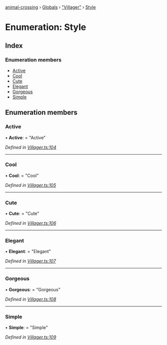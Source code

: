 [animal-crossing](../README.md) › [Globals](../globals.md) › ["Villager"](../modules/_villager_.md) › [Style](_villager_.style.md)

# Enumeration: Style

## Index

### Enumeration members

* [Active](_villager_.style.md#active)
* [Cool](_villager_.style.md#cool)
* [Cute](_villager_.style.md#cute)
* [Elegant](_villager_.style.md#elegant)
* [Gorgeous](_villager_.style.md#gorgeous)
* [Simple](_villager_.style.md#simple)

## Enumeration members

###  Active

• **Active**: = "Active"

*Defined in [Villager.ts:104](https://github.com/Norviah/animal-crossing/blob/44de0e0/module/types/Villager.ts#L104)*

___

###  Cool

• **Cool**: = "Cool"

*Defined in [Villager.ts:105](https://github.com/Norviah/animal-crossing/blob/44de0e0/module/types/Villager.ts#L105)*

___

###  Cute

• **Cute**: = "Cute"

*Defined in [Villager.ts:106](https://github.com/Norviah/animal-crossing/blob/44de0e0/module/types/Villager.ts#L106)*

___

###  Elegant

• **Elegant**: = "Elegant"

*Defined in [Villager.ts:107](https://github.com/Norviah/animal-crossing/blob/44de0e0/module/types/Villager.ts#L107)*

___

###  Gorgeous

• **Gorgeous**: = "Gorgeous"

*Defined in [Villager.ts:108](https://github.com/Norviah/animal-crossing/blob/44de0e0/module/types/Villager.ts#L108)*

___

###  Simple

• **Simple**: = "Simple"

*Defined in [Villager.ts:109](https://github.com/Norviah/animal-crossing/blob/44de0e0/module/types/Villager.ts#L109)*
